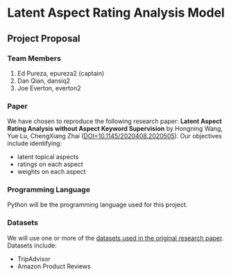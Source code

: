 # Latent Aspect Rating Analysis Model

## Project Proposal
### Team Members
1. Ed Pureza, epureza2 (captain)
2. Dan Qian, dansiq2
3. Joe Everton, everton2

### Paper
We have chosen to reproduce the following research paper: __Latent Aspect Rating Analysis without Aspect Keyword Supervision__ by Hongning Wang, Yue Lu, ChengXiang Zhai ([DOI=10.1145/2020408.2020505](http://www.library.illinois.edu/proxy/go.php?url=https://dl.acm.org/doi/10.1145/2020408.2020505)). Our objectives include identifying:
- latent topical aspects
- ratings on each aspect
- weights on each aspect

### Programming Language
Python will be the programming language used for this project.

### Datasets
We will use one or more of the [datasets used in the original research paper](http://times.cs.uiuc.edu/~wang296/Data/). Datasets include:
- TripAdvisor
- Amazon Product Reviews
